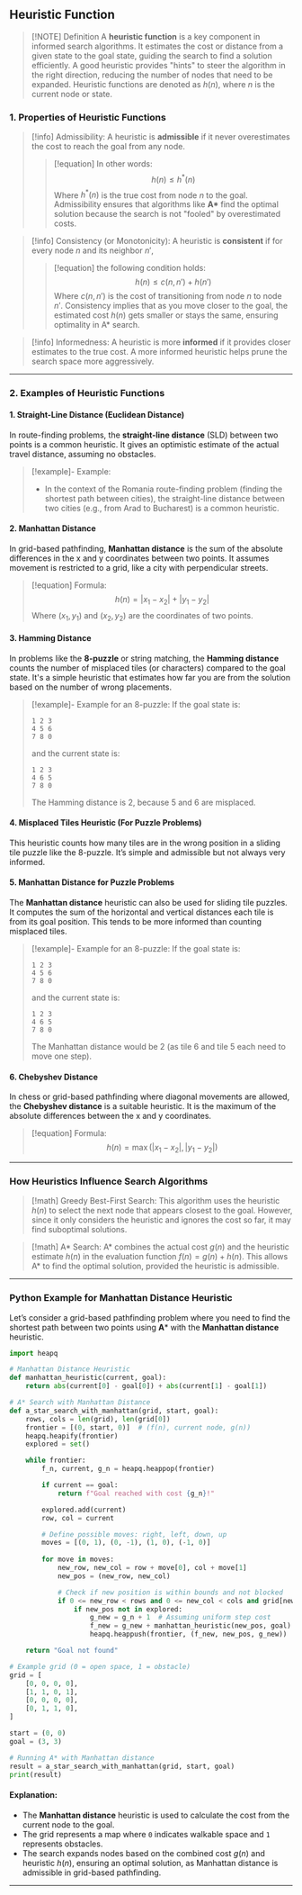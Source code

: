## Heuristic Function

> [!NOTE] Definition
> A **heuristic function** is a key component in informed search algorithms. It estimates the cost or distance from a given state to the goal state, guiding the search to find a solution efficiently. A good heuristic provides "hints" to steer the algorithm in the right direction, reducing the number of nodes that need to be expanded. Heuristic functions are denoted as $h(n)$, where $n$ is the current node or state.

### 1. Properties of Heuristic Functions

> [!info]  Admissibility: 
>    A heuristic is **admissible** if it never overestimates the cost to reach the goal from any node. 
> >[!equation] In other words:
> >    $$
> >    h(n) \leq h^*(n)
> >$$
>    Where $h^*(n)$ is the true cost from node $n$ to the goal. Admissibility ensures that algorithms like **A\*** find the optimal solution because the search is not "fooled" by overestimated costs.


> [!info] Consistency (or Monotonicity):
>    A heuristic is **consistent** if for every node $n$ and its neighbor $n'$, 
> >[!equation] the following condition holds:
> >    $$
> >    h(n) \leq c(n, n') + h(n')
> >    $$
>    Where $c(n, n')$ is the cost of transitioning from node $n$ to node $n'$. Consistency implies that as you move closer to the goal, the estimated cost $h(n)$ gets smaller or stays the same, ensuring optimality in A* search.

> [!info] Informedness:
>    A heuristic is more **informed** if it provides closer estimates to the true cost. A more informed heuristic helps prune the search space more aggressively.

---

### 2. Examples of Heuristic Functions

#### 1. Straight-Line Distance (Euclidean Distance)
In route-finding problems, the **straight-line distance** (SLD) between two points is a common heuristic. It gives an optimistic estimate of the actual travel distance, assuming no obstacles.

> [!example]-  Example:
> - In the context of the Romania route-finding problem (finding the shortest path between cities), the straight-line distance between two cities (e.g., from Arad to Bucharest) is a common heuristic.

#### 2. Manhattan Distance
In grid-based pathfinding, **Manhattan distance** is the sum of the absolute differences in the x and y coordinates between two points. It assumes movement is restricted to a grid, like a city with perpendicular streets.

> [!equation] Formula:
> $$
> h(n) = |x_1 - x_2| + |y_1 - y_2|
> $$
>Where $(x_1, y_1)$ and $(x_2, y_2)$ are the coordinates of two points.

#### 3. Hamming Distance
In problems like the **8-puzzle** or string matching, the **Hamming distance** counts the number of misplaced tiles (or characters) compared to the goal state. It's a simple heuristic that estimates how far you are from the solution based on the number of wrong placements.

> [!example]- Example for an 8-puzzle:
> If the goal state is:
> ```
> 1 2 3
> 4 5 6
> 7 8 0
> ```
> and the current state is:
> ```
> 1 2 3
> 4 6 5
> 7 8 0
> ```
> The Hamming distance is 2, because 5 and 6 are misplaced.

#### 4. Misplaced Tiles Heuristic (For Puzzle Problems)
This heuristic counts how many tiles are in the wrong position in a sliding tile puzzle like the 8-puzzle. It’s simple and admissible but not always very informed.

#### 5. Manhattan Distance for Puzzle Problems
The **Manhattan distance** heuristic can also be used for sliding tile puzzles. It computes the sum of the horizontal and vertical distances each tile is from its goal position. This tends to be more informed than counting misplaced tiles.

> [!example]- Example for an 8-puzzle:
> If the goal state is:
> ```
> 1 2 3
> 4 5 6
> 7 8 0
> ```
> and the current state is:
> ```
> 1 2 3
> 4 6 5
> 7 8 0
> ```
> The Manhattan distance would be 2 (as tile 6 and tile 5 each need to move one step).
> 

#### 6. Chebyshev Distance
In chess or grid-based pathfinding where diagonal movements are allowed, the **Chebyshev distance** is a suitable heuristic. It is the maximum of the absolute differences between the x and y coordinates.

> [!equation] Formula:
> $$
> h(n) = \max(|x_1 - x_2|, |y_1 - y_2|)
> $$
> 

---

### How Heuristics Influence Search Algorithms

> [!math] Greedy Best-First Search: 
> This algorithm uses the heuristic $h(n)$ to select the next node that appears closest to the goal. However, since it only considers the heuristic and ignores the cost so far, it may find suboptimal solutions.

> [!math] A* Search: 
> A* combines the actual cost $g(n)$ and the heuristic estimate $h(n)$ in the evaluation function $f(n) = g(n) + h(n)$. This allows A* to find the optimal solution, provided the heuristic is admissible.
> 

---

### Python Example for Manhattan Distance Heuristic

Let’s consider a grid-based pathfinding problem where you need to find the shortest path between two points using **A*** with the **Manhattan distance** heuristic.

```python
import heapq

# Manhattan Distance Heuristic
def manhattan_heuristic(current, goal):
    return abs(current[0] - goal[0]) + abs(current[1] - goal[1])

# A* Search with Manhattan Distance
def a_star_search_with_manhattan(grid, start, goal):
    rows, cols = len(grid), len(grid[0])
    frontier = [(0, start, 0)]  # (f(n), current node, g(n))
    heapq.heapify(frontier)
    explored = set()

    while frontier:
        f_n, current, g_n = heapq.heappop(frontier)

        if current == goal:
            return f"Goal reached with cost {g_n}!"

        explored.add(current)
        row, col = current

        # Define possible moves: right, left, down, up
        moves = [(0, 1), (0, -1), (1, 0), (-1, 0)]
        
        for move in moves:
            new_row, new_col = row + move[0], col + move[1]
            new_pos = (new_row, new_col)

            # Check if new position is within bounds and not blocked
            if 0 <= new_row < rows and 0 <= new_col < cols and grid[new_row][new_col] == 0:
                if new_pos not in explored:
                    g_new = g_n + 1  # Assuming uniform step cost
                    f_new = g_new + manhattan_heuristic(new_pos, goal)
                    heapq.heappush(frontier, (f_new, new_pos, g_new))

    return "Goal not found"

# Example grid (0 = open space, 1 = obstacle)
grid = [
    [0, 0, 0, 0],
    [1, 1, 0, 1],
    [0, 0, 0, 0],
    [0, 1, 1, 0],
]

start = (0, 0)
goal = (3, 3)

# Running A* with Manhattan distance
result = a_star_search_with_manhattan(grid, start, goal)
print(result)
```

#### Explanation:
- The **Manhattan distance** heuristic is used to calculate the cost from the current node to the goal.
- The grid represents a map where `0` indicates walkable space and `1` represents obstacles.
- The search expands nodes based on the combined cost $g(n)$ and heuristic $h(n)$, ensuring an optimal solution, as Manhattan distance is admissible in grid-based pathfinding.

---
